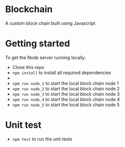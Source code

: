 # Blockchain
A custom block chain built using Javascript

# Getting started

To get the Node server running locally:

- Clone this repo
- `npm install` to install all required dependencies
- 
- `npm run node_1` to start the local block chain node 1
- `npm run node_2` to start the local block chain node 2
- `npm run node_3` to start the local block chain node 3
- `npm run node_4` to start the local block chain node 4 
- `npm run node_5` to start the local block chain node 5

# Unit test

- `npm test` to run the unit tests

